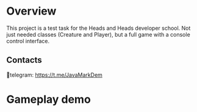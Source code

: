 # Overview

This project is a test task for the Heads and Heads developer school. Not just needed classes (Creature and Player), but a full game with a console control interface.

## Contacts

📱telegram: https://t.me/JavaMarkDem

# Gameplay demo
